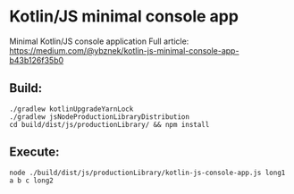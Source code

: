 Kotlin/JS minimal console app
=============================
Minimal Kotlin/JS console application
Full article: https://medium.com/@ybznek/kotlin-js-minimal-console-app-b43b126f35b0

Build:
-----
```
./gradlew kotlinUpgradeYarnLock
./gradlew jsNodeProductionLibraryDistribution
cd build/dist/js/productionLibrary/ && npm install
```
Execute:
--------
```
node ./build/dist/js/productionLibrary/kotlin-js-console-app.js long1 a b c long2
```